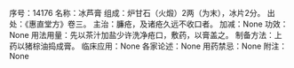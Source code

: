 序号：14176
名称：冰芦膏
组成：炉甘石（火煅）2两（为末），冰片2分。
出处：《惠直堂方》卷三。
主治：臁疮，及诸疮久远不收口者。
加减：None
功效：None
用法用量：先以茶汁加盐少许洗净疮口，敷药，以膏盖之。
制备方法：上药以猪棕油捣成膏。
临床应用：None
各家论述：None
用药禁忌：None
附注：None
